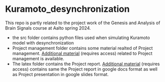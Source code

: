 # Kuramoto_desynchronization

This repo is partly related to the project work of the Genesis and Analysis of Brain Signals course at Aalto spring 2024.

- the src folder contains python files used when simulating Kuramoto model with desynchronization
- Project management folder contains some material realted of Project management. [Additional material](https://drive.google.com/drive/folders/1kcu_XL11aZ2ZT0_AbD0kPrEfsu7lKHKO) (requires access) related to Project management is available.
- The latex folder contains the Project report. [Additional material](https://drive.google.com/drive/folders/1kcu_XL11aZ2ZT0_AbD0kPrEfsu7lKHKO) (requires access) contains same the Project report in google docs format as well as Project presentation in google slides format.

